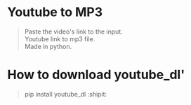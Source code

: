 # Youtube to MP3

>Paste the video's link to the input.  
>Youtube link to mp3 file.  
>Made in python.  

# How to download youtube_dl'

> pip install youtube_dl :shipit:
